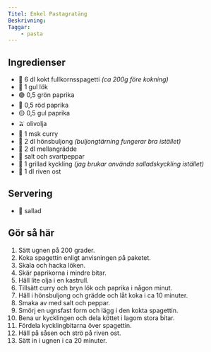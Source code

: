 ```yaml
---
Titel: Enkel Pastagratäng
Beskrivning:
Taggar:
    - pasta
---
```


## Ingredienser

- :spaghetti: 6 dl kokt fullkornsspagetti _(ca 200g före kokning)_
- :onion: 1 gul lök
- :green_circle: 0,5 grön paprika
- :red_circle: 0,5 röd paprika
- :yellow_circle: 0,5 gul paprika
- :olive: olivolja
- :curry: 1 msk curry
- :chicken: 2 dl hönsbuljong _(buljongtärning fungerar bra istället)_
- :milk_glass: 2 dl mellangrädde
- :salt: salt och svartpeppar
- :poultry_leg: 1 grillad kyckling _(jag brukar använda salladskyckling istället)_
- :cheese: 1 dl riven ost

## Servering

- :leafy_green: sallad

## Gör så här

1. Sätt ugnen på 200 grader.
2. Koka spagettin enligt anvisningen på paketet.
3. Skala och hacka löken.
4. Skär paprikorna i mindre bitar.
5. Häll lite olja i en kastrull.
6. Tillsätt curry och bryn lök och paprika i någon minut.
7. Häll i hönsbuljong och grädde och låt koka i ca 10 minuter.
8. Smaka av med salt och peppar.
9. Smörj en ugnsfast form och lägg i den kokta spagettin.
10. Bena ur kycklingen och dela köttet i lagom stora bitar.
11. Fördela kycklingbitarna över spagettin.
12. Häll på såsen och strö på riven ost.
13. Sätt in i ugnen i ca 20 minuter.
